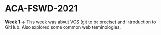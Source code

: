 # ACA-FSWD-2021

**Week 1 &#8594;** This week was about VCS (git to be precise) and introduction to GitHub. Also explored some common web terminologies.
